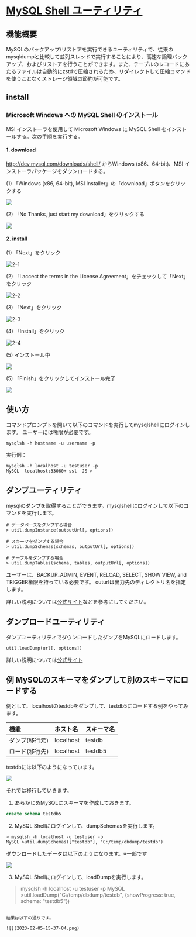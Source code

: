 # [MySQL Shell ユーティリティ](https://dev.mysql.com/doc/mysql-shell/8.0/ja/mysql-shell-utilities-dump-instance-schema.html)

## 機能概要

MySQLのバックアップ/リストアを実行できるユーティリティで、従来のmysqldumpと比較して並列スレッドで実行することにより、高速な論理バックアップ、およびリストアを行うことができます。また、テーブルのレコードにあたるファイルは自動的にzstdで圧縮されるため、リダイレクトして圧縮コマンドを使うことなくストレージ領域の節約が可能です。

## install

### Microsoft Windows への MySQL Shell のインストール

MSI インストーラを使用して Microsoft Windows に MySQL Shell をインストールする。次の手順を実行する。

#### 1. download

http://dev.mysql.com/downloads/shell/ からWindows (x86、64-bit)、MSI インストーラパッケージをダウンロードする。

(1) 「Windows (x86, 64-bit), MSI Installer」の「download」ボタンをクリックする

![](2023-02-05-14-24-29.png)

(2) 「No Thanks, just start my download」をクリックする

![](2023-02-05-14-25-32.png)

#### 2. install

(1) 「Next」をクリック

![2-1](2023-02-05-14-40-55.png)

(2) 「I accect the terms in the License Agreement」をチェックして「Next」をクリック

![2-2](2023-02-05-14-41-37.png)

(3) 「Next」をクリック

![2-3](2023-02-05-14-43-48.png)

(4) 「Install」をクリック

![2-4](2023-02-05-14-44-18.png)

(5) インストール中

![](2023-02-05-14-45-26.png)

(5) 「Finish」をクリックしてインストール完了

![](2023-02-05-14-46-52.png)

## 使い方

コマンドプロンプトを開いて以下のコマンドを実行してmysqlshellにログインします。
ユーザーには権限が必要です。

```shell:command
mysqlsh -h hostname -u username -p
```

実行例：

```shell:command
mysqlsh -h localhost -u testuser -p
MySQL  localhost:33060+ ssl  JS >
```

## ダンプユーティリティ

mysqlのダンプを取得することができます。mysqlshellにログインして以下のコマンドを実行します。

```shell:mysqlshell
# データベースをダンプする場合
> util.dumpInstance(outputUrl[, options]) 

# スキーマをダンプする場合
> util.dumpSchemas(schemas, outputUrl[, options])

# テーブルをダンプする場合
> util.dumpTables(schema, tables, outputUrl[, options])
```

ユーザーは、BACKUP_ADMIN, EVENT, RELOAD, SELECT, SHOW VIEW, and TRIGGER権限を持っている必要です。
outurlは出力先のディレクトリ名を指定します。

詳しい説明については[公式サイト](https://dev.mysql.com/doc/mysql-shell/8.0/ja/mysql-shell-utilities-dump-instance-schema.html)などを参考にしてください。


## ダンプロードユーティリティ

ダンプユーティリティでダウンロードしたダンプをMySQLにロードします。

```shell:mysqlshell
util.loadDump(url[, options])
```

詳しい説明については[公式サイト](https://dev.mysql.com/doc/mysql-shell/8.0/ja/mysql-shell-utilities-load-dump.html)


## 例 MySQLのスキーマをダンプして別のスキーマにロードする

例として、localhostのtestdbをダンプして、testdb5にロードする例をやってみます。

|機能  |ホスト名|スキーマ名|
|:----|:----|:----|
|ダンプ(移行元)|localhost|testdb|
|ロード(移行先)|localhost|testdb5|

testdbには以下のようになっています。

![](2023-02-05-15-32-05.png)

それでは移行していきます。

1. あらかじめMySQLにスキーマを作成しておきます。

```sql
create schema testdb5
```

2. MySQL Shellにログインして、dumpSchemasを実行します。

```shell:mysqlshell
> mysqlsh -h localhost -u testuser -p
MySQL >util.dumpSchemas(["testdb"], "C:/temp/dbdump/testdb")
```

ダウンロードしたデータは以下のようになります。※一部です

![](2023-02-05-15-21-21.png)


3. MySQL Shellにログインして、loadDumpを実行します。

> mysqlsh -h localhost -u testuser -p
MySQL >util.loadDump("C:/temp/dbdump/testdb", {showProgress: true, schema: "testdb5"})
```

結果は以下の通りです。

![](2023-02-05-15-37-04.png)
